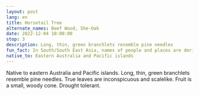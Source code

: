 ```yaml
---
layout: post
lang: en
title: Horsetail Tree
alternate_names: Beef Wood, She-Oak
date: 2022-12-04 10:00:00
stop: 3
description: Long, thin, green branchlets resemble pine needles
fun_fact: In South/South East Asia, names of people and places are derived from this tree, such as Casuarina Beach							
native_to: Eastern Australia and Pacific islands
---
```

Native to eastern Australia and Pacific islands. Long, thin, green branchlets resemble pine needles. True leaves are inconspicuous and scalelike. Fruit is a small, woody cone. Drought tolerant.
